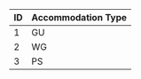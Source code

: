 | ID | Accommodation Type |
|----|--------------------|
| 1  | GU                 |
| 2  | WG                 |
| 3  | PS                 |
